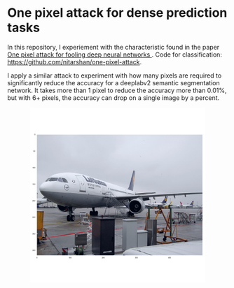 # One pixel attack for dense prediction tasks 

In this repository, I experiement with the characteristic found in the paper [One pixel attack for fooling deep neural networks ](https://arxiv.org/abs/1710.08864). Code for classification: https://github.com/nitarshan/one-pixel-attack.

I apply a similar attack to experiment with how many pixels are required to significantly reduce the accuracy for a deeplabv2 semantic segmentation network. 
It takes more than 1 pixel to reduce the accuracy more than 0.01%, but with 6+ pixels, the accuracy can drop on a single image by a percent.


<p align="center">
  <img src="/experiments/num_pix = 6, iters=75, pop_size=250,img.png" height="400">
</p>
